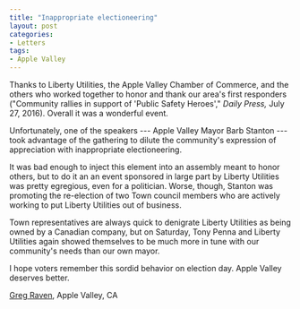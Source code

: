 ```yaml
---
title: "Inappropriate electioneering"
layout: post
categories:
- Letters
tags:
- Apple Valley
---
```


Thanks to Liberty Utilities, the Apple Valley Chamber of Commerce, and the others who worked together to honor and thank our area's first responders ("Community rallies in support of 'Public Safety Heroes'," *Daily Press,* July 27, 2016). Overall it was a wonderful event.

Unfortunately, one of the speakers --- Apple Valley Mayor Barb Stanton --- took advantage of the gathering to dilute the community's expression of appreciation with inappropriate electioneering.

It was bad enough to inject this element into an assembly meant to honor others, but to do it an an event sponsored in large part by Liberty Utilities was pretty egregious, even for a politician. Worse, though, Stanton was promoting the re-election of two Town council members who are actively working to put Liberty Utilities out of business.

Town representatives are always quick to denigrate Liberty Utilities as being owned by a Canadian company, but on Saturday, Tony Penna and Liberty Utilities again showed themselves to be much more in tune with our community's needs than our own mayor.

I hope voters remember this sordid behavior on election day. Apple Valley deserves better.

[Greg Raven](https://www.gregraven.org), Apple Valley, CA